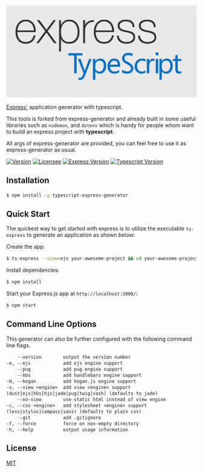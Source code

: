 [![Express Logo](https://github.com/z20240/generator/blob/master/assets/express-typescript.png)](https://www.npmjs.com/package/typescript-express-generator)

[Express'](https://www.npmjs.com/package/express) application generator with typescript.

This tools is forked from express-generator and already built in some useful libraries such as `nodemon`, and `dotenv` which is handy for people whom want to build an express project with **typescript**.

All args of express-generator are provided, you can feel free to use it as express-generator as usual.

[![Version][npm-image]][npm-url]
[![Licensee][licensee-image]][npm-url]
[![Express Version][express-version-image]][express-url]
[![Typescript Version][typescript-version-image]][typescript-url]


## Installation

```sh
$ npm install -g typescript-express-generator
```

## Quick Start

The quickest way to get started with express is to utilize the executable `ts-express` to generate an application as shown below:

Create the app:

```bash
$ ts-express --view=ejs your-awesome-project && cd your-awesome-project
```

Install dependencies:

```bash
$ npm install
```

Start your Express.js app at `http://localhost:3000/`:

```bash
$ npm start
```

## Command Line Options

This generator can also be further configured with the following command line flags.

        --version        output the version number
    -e, --ejs            add ejs engine support
        --pug            add pug engine support
        --hbs            add handlebars engine support
    -H, --hogan          add hogan.js engine support
    -v, --view <engine>  add view <engine> support (dust|ejs|hbs|hjs|jade|pug|twig|vash) (defaults to jade)
        --no-view        use static html instead of view engine
    -c, --css <engine>   add stylesheet <engine> support (less|stylus|compass|sass) (defaults to plain css)
        --git            add .gitignore
    -f, --force          force on non-empty directory
    -h, --help           output usage information

## License

[MIT](LICENSE)

[npm-image]: https://img.shields.io/npm/v/typescript-express-generator
[licensee-image]: https://img.shields.io/badge/licensee-MIT-green
[typescript-version-image]: https://img.shields.io/badge/typescript-4.4-blue
[express-version-image]: https://img.shields.io/badge/express-4.16-green
[npm-url]: https://npmjs.org/package/typescript-express-generator
[downloads-url]: https://npmjs.org/package/typescript-express-generator
[typescript-url]: https://www.typescriptlang.org/
[express-url]: https://expressjs.com/
